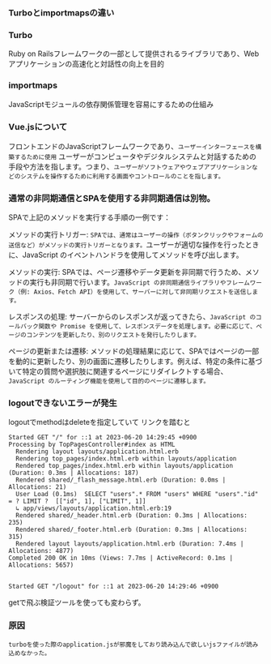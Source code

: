 ### Turboとimportmapsの違い

### Turbo
Ruby on Railsフレームワークの一部として提供されるライブラリであり、Webアプリケーションの高速化と対話性の向上を目的

### importmaps
JavaScriptモジュールの依存関係管理を容易にするための仕組み


### Vue.jsについて
フロントエンドのJavaScriptフレームワークであり、`ユーザーインターフェースを構築するために使用`
ユーザーがコンピュータやデジタルシステムと対話するための手段や方法を指します。つまり、`ユーザーがソフトウェアやウェブアプリケーションなどのシステムを操作するために利用する画面やコントロールのことを指します。`

### 通常の非同期通信とSPAを使用する非同期通信は別物。



SPAで上記のメソッドを実行する手順の一例です：

メソッドの実行トリガー: `SPAでは、通常はユーザーの操作（ボタンクリックやフォームの送信など）がメソッドの実行トリガーとなります。`ユーザーが適切な操作を行ったときに、JavaScript のイベントハンドラを使用してメソッドを呼び出します。

メソッドの実行: SPAでは、ページ遷移やデータ更新を非同期で行うため、メソッドの実行も非同期で行います。`JavaScript の非同期通信ライブラリやフレームワーク（例: Axios、Fetch API）を使用して、サーバーに対して非同期リクエストを送信します。`

レスポンスの処理: サーバーからのレスポンスが返ってきたら、`JavaScript のコールバック関数や Promise を使用して、レスポンスデータを処理します。必要に応じて、ページのコンテンツを更新したり、別のリクエストを発行したりします。`

ページの更新または遷移: メソッドの処理結果に応じて、SPAではページの一部を動的に更新したり、別の画面に遷移したりします。例えば、特定の条件に基づいて特定の質問や選択肢に関連するページにリダイレクトする場合、`JavaScript のルーティング機能を使用して目的のページに遷移します。`



### logoutできないエラーが発生

logoutでmethodはdeleteを指定していて
リンクを踏むと
```
Started GET "/" for ::1 at 2023-06-20 14:29:45 +0900
Processing by TopPagesController#index as HTML
  Rendering layout layouts/application.html.erb
  Rendering top_pages/index.html.erb within layouts/application
  Rendered top_pages/index.html.erb within layouts/application (Duration: 0.3ms | Allocations: 187)
  Rendered shared/_flash_message.html.erb (Duration: 0.0ms | Allocations: 21)
  User Load (0.1ms)  SELECT "users".* FROM "users" WHERE "users"."id" = ? LIMIT ?  [["id", 1], ["LIMIT", 1]]
  ↳ app/views/layouts/application.html.erb:19
  Rendered shared/_header.html.erb (Duration: 0.3ms | Allocations: 235)
  Rendered shared/_footer.html.erb (Duration: 0.3ms | Allocations: 315)
  Rendered layout layouts/application.html.erb (Duration: 7.4ms | Allocations: 4877)
Completed 200 OK in 10ms (Views: 7.7ms | ActiveRecord: 0.1ms | Allocations: 5657)


Started GET "/logout" for ::1 at 2023-06-20 14:29:46 +0900
```

getで飛ぶ検証ツールを使っても変わらず。

### 原因
`turboを使った際のapplication.jsが邪魔をしており読み込んで欲しいjsファイルが読み込めなかった。`
